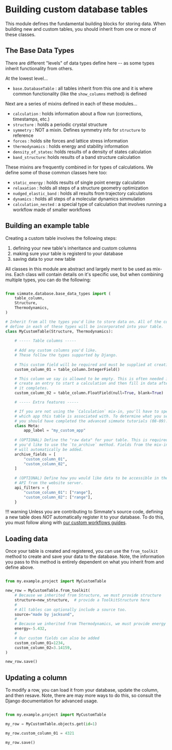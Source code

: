 
# Building custom database tables

This module defines the fundamental building blocks for storing data. When building new and custom tables, you should inherit from one or more of these classes.


## The Base Data Types

There are different "levels" of data types define here -- as some types inherit functionality from others.

At the lowest level...

- `base.DatabaseTable` : all tables inherit from this one and it is where common functionality (like the `show_columns` method) is defined

Next are a series of mixins defined in each of these modules...

- `calculation` : holds information about a flow run (corrections, timestamps, etc.)
- `structure` : holds a periodic crystal structure
- `symmetry` : NOT a mixin. Defines symmetry info for `structure` to reference
- `forces` : holds site forces and lattice stress information
- `thermodynamics` : holds energy and stability information
- `density_of_states`: holds results of a density of states calculation
- `band_structure`: holds results of a band structure calculation

These mixins are frequently combined in for types of calculations. We define some of those common classes here too:

- `static_energy` : holds results of single point energy calculation
- `relaxation` : holds all steps of a structure geometry optimization
- `nudged_elastic_band` : holds all results from trajectory calculations
- `dynamics` : holds all steps of a molecular dynamics simmulation
- `calculation_nested` : a special type of calculation that involves running a workflow made of smaller workflows


## Building an example table

Creating a custom table involves the following steps:

1. defining your new table's inheritance and custom columns
2. making sure your table is registerd to your database
3. saving data to your new table

All classes in this module are abstract and largely ment to be used as mix-ins. Each class will contain details on it's specific use, but when combining multiple types, you can do the following:

``` python

from simmate.database.base_data_types import (
    table_column,
    Structure,
    Thermodynamics,
)

# Inherit from all the types you'd like to store data on. All of the columns
# define in each of these types will be incorporated into your table.
class MyCustomTable(Structure, Thermodynamics):
    
    # ----- Table columns -----
    
    # Add any custom columns you'd like.
    # These follow the types supported by Django.
    
    # This custom field will be required and must be supplied at creation
    custom_column_01 = table_column.IntegerField()

    # This column we say is allowed to be empty. This is often needed if you
    # create an entry to start a calculation and then fill in data after a
    # it completes.
    custom_column_02 = table_column.FloatField(null=True, blank=True)

    # ----- Extra features -----

    # If you are not using the `Calculation` mix-in, you'll have to specify
    # which app this table is associated with. To determine what you set here,
    # you should have completed the advanced simmate tutorials (08-09).
    class Meta:
        app_label = "my_custom_app"
    
    # (OPTIONAL) Define the "raw data" for your table. This is required if 
    # you'd like to use the `to_archive` method. Fields from the mix-in 
    # will automatically be added.
    archive_fields = [
        "custom_column_01",
        "custom_column_02",
    ]
    
    # (OPTIONAL) Define how you would like data to be accessible in the REST 
    # API from the website server.
    api_filters = {
        "custom_column_01": ["range"],
        "custom_column_02": ["range"],
    }

```

!!! warning
    Unless you are contributing to Simmate's source code, defining a new table does *NOT* automatically register it to your database. To do this, you must follow along with [our custom workflows guides](/full_guides/workflows/creating_new_workflows/).


## Loading data

Once your table is created and registered, you can use the `from_toolkit` method to create and save your data to the database. Note, the information you pass to this method is entirely dependent on what you inherit from and define above.

``` python

from my.example.project import MyCustomTable

new_row = MyCustomTable.from_toolkit(
    # Because we inherited from Structure, we must provide structure
    structure=new_structure,  # provide a ToolkitStructure here
    # 
    # All tables can optionally include a source too.
    source="made by jacksund",
    #
    # Because we inherited from Thermodynamics, we must provide energy
    energy=-5.432,
    #
    # Our custom fields can also be added
    custom_column_01=1234,
    custom_column_02=3.14159,
)

new_row.save()
```

## Updating a column

To modify a row, you can load it from your database, update the column, and then resave. Note, there are may more ways to do this, so consult the Django documentation for advanced usage.

``` python

from my.example.project import MyCustomTable

my_row = MyCustomTable.objects.get(id=1)

my_row.custom_column_01 = 4321

my_row.save()
```
